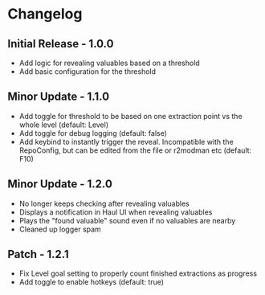 # Changelog

## Initial Release - 1.0.0

- Add logic for revealing valuables based on a threshold
- Add basic configuration for the threshold

## Minor Update - 1.1.0

- Add toggle for threshold to be based on one extraction point vs the whole level (default: Level)
- Add toggle for debug logging (default: false)
- Add keybind to instantly trigger the reveal. Incompatible with the RepoConfig, but can be edited from the file or r2modman etc (default: F10)

## Minor Update - 1.2.0

- No longer keeps checking after revealing valuables
- Displays a notification in Haul UI when revealing valuables
- Plays the "found valuable" sound even if no valuables are nearby
- Cleaned up logger spam

## Patch - 1.2.1

- Fix Level goal setting to properly count finished extractions as progress
- Add toggle to enable hotkeys (default: true)